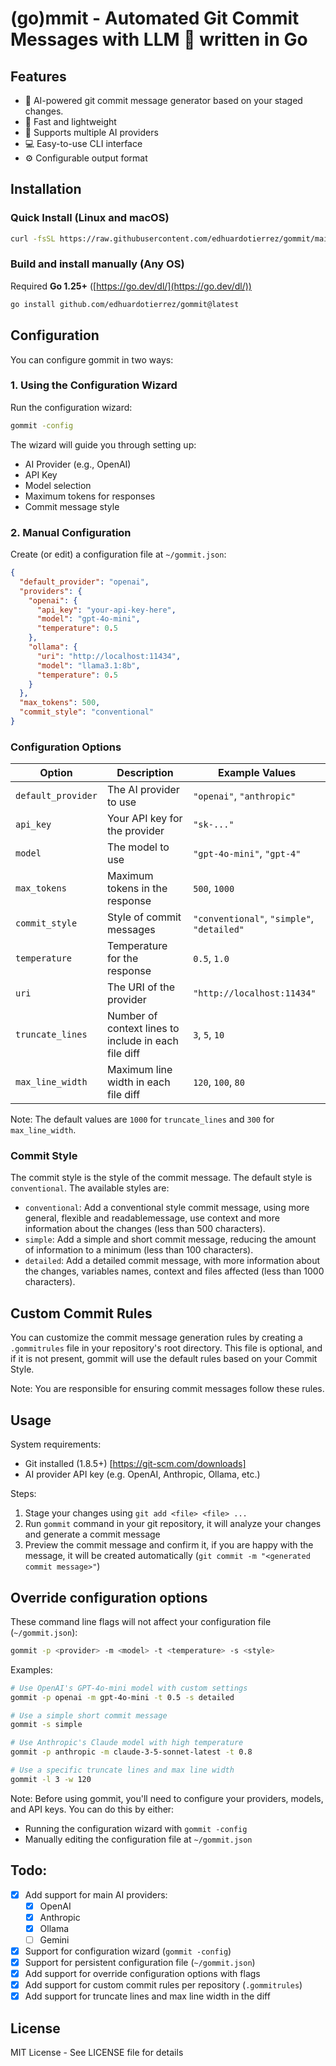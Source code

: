 # (go)mmit - Automated Git Commit Messages with LLM 🤖 written in Go

## Features

- 🤖 AI-powered git commit message generator based on your staged changes.
- 🚀 Fast and lightweight
- 🔌 Supports multiple AI providers
- 💻 Easy-to-use CLI interface
- ⚙️ Configurable output format

## Installation

### Quick Install (Linux and macOS)

```bash
curl -fsSL https://raw.githubusercontent.com/edhuardotierrez/gommit/main/install.sh | bash
```

### Build and install manually (Any OS)

Required **Go 1.25+** ([https://go.dev/dl/](https://go.dev/dl/))

```bash
go install github.com/edhuardotierrez/gommit@latest
```

## Configuration

You can configure gommit in two ways:

### 1. Using the Configuration Wizard

Run the configuration wizard:

```bash
gommit -config
```

The wizard will guide you through setting up:

- AI Provider (e.g., OpenAI)
- API Key
- Model selection
- Maximum tokens for responses
- Commit message style

### 2. Manual Configuration

Create (or edit) a configuration file at `~/gommit.json`:

```json
{
  "default_provider": "openai",
  "providers": {
    "openai": {
      "api_key": "your-api-key-here",
      "model": "gpt-4o-mini",
      "temperature": 0.5
    },
    "ollama": {
      "uri": "http://localhost:11434",
      "model": "llama3.1:8b",
      "temperature": 0.5
    }
  },
  "max_tokens": 500,
  "commit_style": "conventional"
}
```

### Configuration Options

| Option             | Description                                          | Example Values                             |
| ------------------ | ---------------------------------------------------- | ------------------------------------------ |
| `default_provider` | The AI provider to use                               | `"openai"`, `"anthropic"`                  |
| `api_key`          | Your API key for the provider                        | `"sk-..."`                                 |
| `model`            | The model to use                                     | `"gpt-4o-mini"`, `"gpt-4"`                 |
| `max_tokens`       | Maximum tokens in the response                       | `500`, `1000`                              |
| `commit_style`     | Style of commit messages                             | `"conventional"`, `"simple"`, `"detailed"` |
| `temperature`      | Temperature for the response                         | `0.5`, `1.0`                               |
| `uri`              | The URI of the provider                              | `"http://localhost:11434"`                 |
| `truncate_lines`   | Number of context lines to include in each file diff | `3`, `5`, `10`                             |
| `max_line_width`   | Maximum line width in each file diff                 | `120`, `100`, `80`                         |

Note: The default values are `1000` for `truncate_lines` and `300` for `max_line_width`.

### Commit Style

The commit style is the style of the commit message. The default style is `conventional`.
The available styles are:

- `conventional`: Add a conventional style commit message, using more general, flexible and readablemessage, use context and more information about the changes (less than 500 characters).
- `simple`: Add a simple and short commit message, reducing the amount of information to a minimum (less than 100 characters).
- `detailed`: Add a detailed commit message, with more information about the changes, variables names, context and files affected (less than 1000 characters).

## Custom Commit Rules

You can customize the commit message generation rules by creating a `.gommitrules` file in your repository's root directory. This file is optional, and if it is not present, gommit will use the default rules based on your Commit Style.

Note: You are responsible for ensuring commit messages follow these rules.

## Usage

System requirements:

- Git installed (1.8.5+) [https://git-scm.com/downloads]
- AI provider API key (e.g. OpenAI, Anthropic, Ollama, etc.)

Steps:

1. Stage your changes using `git add <file> <file> ...`
2. Run `gommit` command in your git repository, it will analyze your changes and generate a commit message
3. Preview the commit message and confirm it, if you are happy with the message, it will be created automatically (`git commit -m "<generated commit message>"`)

## Override configuration options

These command line flags will not affect your configuration file (`~/gommit.json`):

```bash
gommit -p <provider> -m <model> -t <temperature> -s <style>
```

Examples:

```bash
# Use OpenAI's GPT-4o-mini model with custom settings
gommit -p openai -m gpt-4o-mini -t 0.5 -s detailed

# Use a simple short commit message
gommit -s simple

# Use Anthropic's Claude model with high temperature
gommit -p anthropic -m claude-3-5-sonnet-latest -t 0.8

# Use a specific truncate lines and max line width
gommit -l 3 -w 120

```

Note: Before using gommit, you'll need to configure your providers, models, and API keys. You can do this by either:

- Running the configuration wizard with `gommit -config`
- Manually editing the configuration file at `~/gommit.json`

## Todo:

- [x] Add support for main AI providers:
  - [x] OpenAI
  - [x] Anthropic
  - [x] Ollama
  - [ ] Gemini
- [x] Support for configuration wizard (`gommit -config`)
- [x] Support for persistent configuration file (`~/gommit.json`)
- [x] Add support for override configuration options with flags
- [x] Add support for custom commit rules per repository (`.gommitrules`)
- [x] Add support for truncate lines and max line width in the diff

## License

MIT License - See LICENSE file for details
